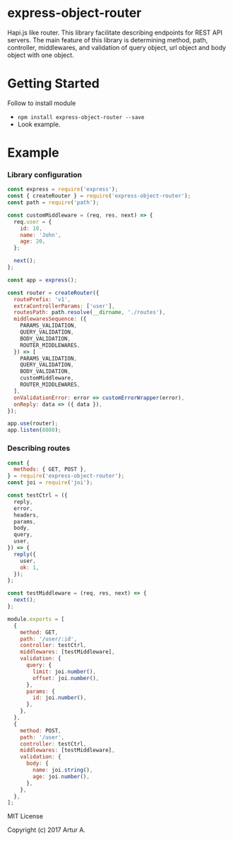 # express-object-router
Hapi.js like router. This library facilitate describing endpoints for REST API servers. The main feature of this library is determining method, path, controller, middlewares, and validation of query object, url object and body object with one object.

# Getting Started
Follow to install module

* `npm install express-object-router --save`
* Look example.

# Example
### Library configuration
```javascript
const express = require('express');
const { createRouter } = require('express-object-router');
const path = require('path');

const customMiddleware = (req, res, next) => {
  req.user = {
    id: 10,
    name: 'John',
    age: 20,
  };

  next();
};

const app = express();

const router = createRouter({
  routePrefix: 'v1',
  extraControllerParams: ['user'],
  routesPath: path.resolve(__dirname, './routes'),
  middlewaresSequence: ({
    PARAMS_VALIDATION,
    QUERY_VALIDATION,
    BODY_VALIDATION,
    ROUTER_MIDDLEWARES,
  }) => [
    PARAMS_VALIDATION,
    QUERY_VALIDATION,
    BODY_VALIDATION,
    customMiddleware,
    ROUTER_MIDDLEWARES,
  ],
  onValidationError: error => customErrorWrapper(error),
  onReply: data => ({ data }),
});

app.use(router);
app.listen(8080);
```

### Describing routes
```javascript
const {
  methods: { GET, POST },
} = require('express-object-router');
const joi = require('joi');

const testCtrl = ({
  reply,
  error,
  headers,
  params,
  body,
  query,
  user,
}) => {
  reply({
    user,
    ok: 1,
  });
};

const testMiddleware = (req, res, next) => {
  next();
};

module.exports = [
  {
    method: GET,
    path: '/user/:id',
    controller: testCtrl,
    middlewares: [testMiddleware],
    validation: {
      query: {
        limit: joi.number(),
        offset: joi.number(),
      },
      params: {
        id: joi.number(),
      },
    },
  },
  {
    method: POST,
    path: '/user',
    controller: testCtrl,
    middlewares: [testMiddleware],
    validation: {
      body: {
        name: joi.string(),
        age: joi.number(),
      },
    },
  },
];
```

MIT License

Copyright (c) 2017 Artur A.
